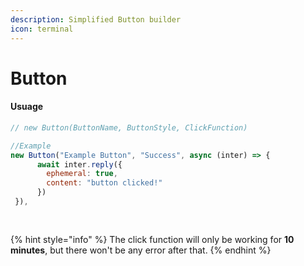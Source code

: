```yaml
---
description: Simplified Button builder
icon: terminal
---
```


# Button

#### Usuage

```javascript
// new Button(ButtonName, ButtonStyle, ClickFunction)

//Example
new Button("Example Button", "Success", async (inter) => {
      await inter.reply({
        ephemeral: true,
        content: "button clicked!"
      })
 }),
 
 
```

{% hint style="info" %}
The click function will only be working for **10 minutes**, but there won't be any error after that.
{% endhint %}

